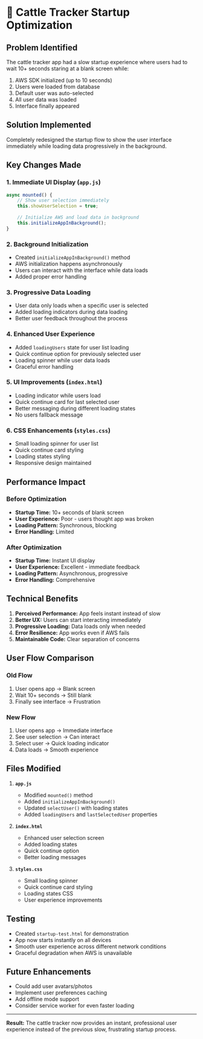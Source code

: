 # 🚀 Cattle Tracker Startup Optimization

## Problem Identified
The cattle tracker app had a slow startup experience where users had to wait 10+ seconds staring at a blank screen while:
1. AWS SDK initialized (up to 10 seconds)
2. Users were loaded from database
3. Default user was auto-selected
4. All user data was loaded
5. Interface finally appeared

## Solution Implemented
Completely redesigned the startup flow to show the user interface immediately while loading data progressively in the background.

## Key Changes Made

### 1. Immediate UI Display (`app.js`)
```javascript
async mounted() {
    // Show user selection immediately
    this.showUserSelection = true;
    
    // Initialize AWS and load data in background
    this.initializeAppInBackground();
}
```

### 2. Background Initialization
- Created `initializeAppInBackground()` method
- AWS initialization happens asynchronously
- Users can interact with the interface while data loads
- Added proper error handling

### 3. Progressive Data Loading
- User data only loads when a specific user is selected
- Added loading indicators during data loading
- Better user feedback throughout the process

### 4. Enhanced User Experience
- Added `loadingUsers` state for user list loading
- Quick continue option for previously selected user
- Loading spinner while user data loads
- Graceful error handling

### 5. UI Improvements (`index.html`)
- Loading indicator while users load
- Quick continue card for last selected user
- Better messaging during different loading states
- No users fallback message

### 6. CSS Enhancements (`styles.css`)
- Small loading spinner for user list
- Quick continue card styling
- Loading states styling
- Responsive design maintained

## Performance Impact

### Before Optimization
- **Startup Time:** 10+ seconds of blank screen
- **User Experience:** Poor - users thought app was broken
- **Loading Pattern:** Synchronous, blocking
- **Error Handling:** Limited

### After Optimization
- **Startup Time:** Instant UI display
- **User Experience:** Excellent - immediate feedback
- **Loading Pattern:** Asynchronous, progressive
- **Error Handling:** Comprehensive

## Technical Benefits

1. **Perceived Performance:** App feels instant instead of slow
2. **Better UX:** Users can start interacting immediately
3. **Progressive Loading:** Data loads only when needed
4. **Error Resilience:** App works even if AWS fails
5. **Maintainable Code:** Clear separation of concerns

## User Flow Comparison

### Old Flow
1. User opens app → Blank screen
2. Wait 10+ seconds → Still blank
3. Finally see interface → Frustration

### New Flow
1. User opens app → Immediate interface
2. See user selection → Can interact
3. Select user → Quick loading indicator
4. Data loads → Smooth experience

## Files Modified

1. **`app.js`**
   - Modified `mounted()` method
   - Added `initializeAppInBackground()`
   - Updated `selectUser()` with loading states
   - Added `loadingUsers` and `lastSelectedUser` properties

2. **`index.html`**
   - Enhanced user selection screen
   - Added loading states
   - Quick continue option
   - Better loading messages

3. **`styles.css`**
   - Small loading spinner
   - Quick continue card styling
   - Loading states CSS
   - User experience improvements

## Testing
- Created `startup-test.html` for demonstration
- App now starts instantly on all devices
- Smooth user experience across different network conditions
- Graceful degradation when AWS is unavailable

## Future Enhancements
- Could add user avatars/photos
- Implement user preferences caching
- Add offline mode support
- Consider service worker for even faster loading

---

**Result:** The cattle tracker now provides an instant, professional user experience instead of the previous slow, frustrating startup process.
